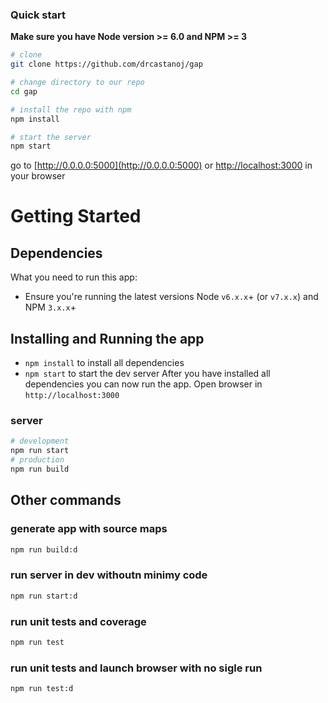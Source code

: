 ### Quick start
**Make sure you have Node version >= 6.0 and NPM >= 3**

```bash
# clone 
git clone https://github.com/drcastanoj/gap

# change directory to our repo
cd gap

# install the repo with npm
npm install

# start the server
npm start


```
go to [http://0.0.0.0:5000](http://0.0.0.0:5000) or [http://localhost:3000](http://localhost:5000) in your browser

# Getting Started
## Dependencies
What you need to run this app:
* Ensure you're running the latest versions Node `v6.x.x`+ (or `v7.x.x`) and NPM `3.x.x`+

## Installing and  Running the app
* `npm install` to install all dependencies
* `npm start` to start the dev server
After you have installed all dependencies you can now run the app.  Open browser in `http://localhost:3000` 


### server
```bash
# development
npm run start
# production
npm run build
```

## Other commands

### generate app with source maps 
```bash
npm run build:d
```

### run server  in dev withoutn minimy code 
```bash
npm run start:d
```

### run unit tests and coverage 
```bash
npm run test
```

### run unit tests and launch browser with no sigle run 
```bash
npm run test:d
```

